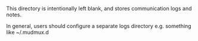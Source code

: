 This directory is intentionally left blank, and stores communication logs and notes.

In general, users should configure a separate logs directory e.g. something like ~/.mudmux.d